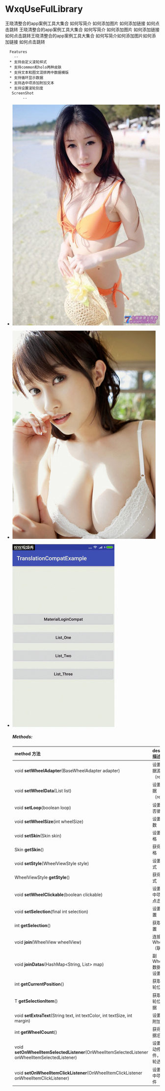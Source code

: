# WxqUseFulLibrary
王晓清整合的app案例工具大集合
如何写简介
如何添加图片
如何添加链接
如何点击跳转
王晓清整合的app案例工具大集合
如何写简介
如何添加图片
如何添加链接
如何点击跳转王晓清整合的app案例工具大集合
如何写简介如何添加图片如何添加链接
如何点击跳转

      Features
      	--
      * 支持自定义滚轮样式
      * 支持common和holo两种皮肤
      * 支持文本和图文混排两中数据模版
      * 支持循环显示数据
      * 支持选中项添加附加文本
      * 支持设置滚轮刻度
       ScreenShot
            --
 * ![image](https://github.com/githubwxq/WxqUseFulLibrary/blob/master/screenpic/testone.png)

* ![image](https://github.com/githubwxq/WxqUseFulLibrary/blob/master/screenpic/testtwo.png)</p>


 * ![image](https://github.com/githubwxq/WxqUseFulLibrary/blob/master/screenpic/wxq.gif)

      ##### Methods:
    | method 方法          | description 描述 |
	|:---				   |:---|
	| void **setWheelAdapter**(BaseWheelAdapter<T> adapter)  	     | 设置滚轮数据源适配器（required） |
	| void **setWheelData**(List<T> list)  	     | 设置滚轮数据（required） |
	| void **setLoop**(boolean loop)  	     | 设置滚轮是否循环滚动 |
	| void **setWheelSize**(int wheelSize) 	     | 设置滚轮个数 |
	| void **setSkin**(Skin skin) 	     | 设置皮肤风格 |
	| Skin **getSkin**()  	     | 获得皮肤风格 |
	| void **setStyle**(WheelViewStyle style)  	     | 设置滚轮样式 |
	| WheelViewStyle **getStyle**()  	     | 获得滚轮样式 |
	| void **setWheelClickable**(boolean clickable)  	     | 设置滚轮选中项是否可点击 |
	| void **setSelection**(final int selection) 	     | 设置滚轮位置 |
	| int **getSelection**() 	     | 获取滚轮位置 |
	| void **join**(WheelView wheelView)  	     | 连接副WheelView（联动设置） |
	| void **joinDatas**(HashMap<String, List<T>> map)	     | 副WheelView数据（联动设置） |
	| int **getCurrentPosition**()  	     | 获取当前滚轮位置 |
	| T **getSelectionItem**()  	     | 获取当前滚轮位置的数据 |
	| void **setExtraText**(String text, int textColor, int textSize, int margin)     	     | 设置选中行附加文本 |
	| int **getWheelCount**() 	     | 获得滚轮数据总数 |
	| void **setOnWheelItemSelectedListener**(OnWheelItemSelectedListener<T> onWheelItemSelectedListener) | 设置滚轮滑动停止时事件，监听滚轮选中项 |
	| void **setOnWheelItemClickListener**(OnWheelItemClickListener<T> onWheelItemClickListener) | 设置滚轮选中项点击事件 |
